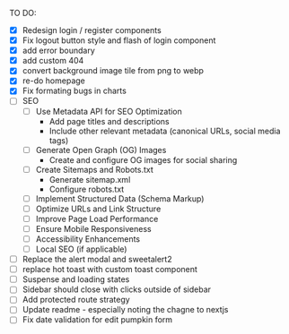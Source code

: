 TO DO:
- [x] Redesign login / register components
- [x] Fix logout button style and flash of login component
- [x] add error boundary
- [x] add custom 404
- [x] convert background image tile from png to webp
- [x] re-do homepage
- [x] Fix formating bugs in charts
- [ ] SEO
    - [ ] Use Metadata API for SEO Optimization
        - Add page titles and descriptions
        - Include other relevant metadata (canonical URLs, social media tags)
    - [ ] Generate Open Graph (OG) Images
        - Create and configure OG images for social sharing
    - [ ] Create Sitemaps and Robots.txt
        - Generate sitemap.xml
        - Configure robots.txt
    - [ ] Implement Structured Data (Schema Markup)
    - [ ] Optimize URLs and Link Structure
    - [ ] Improve Page Load Performance
    - [ ] Ensure Mobile Responsiveness
    - [ ] Accessibility Enhancements
    - [ ] Local SEO (if applicable)
- [ ] Replace the alert modal and sweetalert2
- [ ] replace hot toast with custom toast component
- [ ] Suspense and loading states
- [ ] Sidebar should close with clicks outside of sidebar
- [ ] Add protected route strategy
- [ ] Update readme - especially noting the chagne to nextjs
- [ ] Fix date validation for edit pumpkin form 
